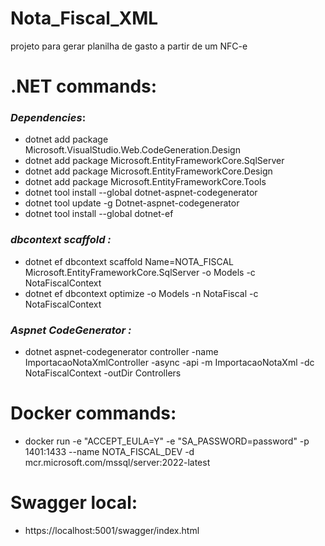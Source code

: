 # Nota_Fiscal_XML
projeto para gerar planilha de gasto a partir de um NFC-e

# **.NET commands**:
### _Dependencies_:
- dotnet add package Microsoft.VisualStudio.Web.CodeGeneration.Design
- dotnet add package Microsoft.EntityFrameworkCore.SqlServer
- dotnet add package Microsoft.EntityFrameworkCore.Design
- dotnet add package Microsoft.EntityFrameworkCore.Tools
- dotnet tool install --global dotnet-aspnet-codegenerator
- dotnet tool update -g Dotnet-aspnet-codegenerator
- dotnet tool install --global dotnet-ef

### _dbcontext scaffold :_
- dotnet ef dbcontext scaffold Name=NOTA_FISCAL Microsoft.EntityFrameworkCore.SqlServer -o Models -c NotaFiscalContext
- dotnet ef dbcontext optimize -o Models -n NotaFiscal -c NotaFiscalContext

### _Aspnet CodeGenerator :_
- dotnet aspnet-codegenerator controller -name ImportacaoNotaXmlController -async -api -m ImportacaoNotaXml -dc NotaFiscalContext -outDir Controllers

# **Docker commands**:
- docker run -e "ACCEPT_EULA=Y" -e "SA_PASSWORD=password" -p 1401:1433 --name NOTA_FISCAL_DEV -d mcr.microsoft.com/mssql/server:2022-latest

# **Swagger local**:
- https://localhost:5001/swagger/index.html
